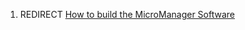 1.  REDIRECT [How to build the MicroManager
    Software](How_to_build_the_MicroManager_Software "wikilink")
